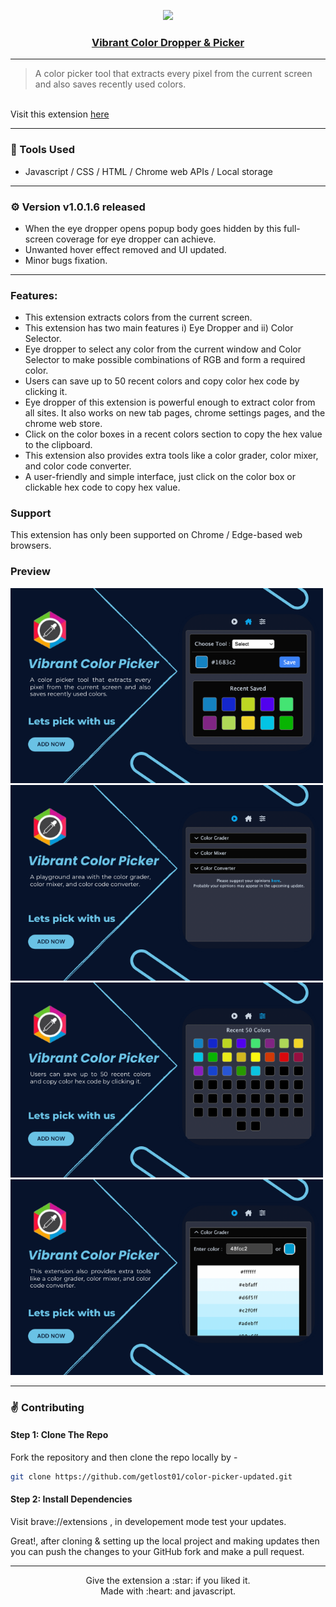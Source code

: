 <p align="center">
  <a href="https://chrome.google.com/webstore/detail/vibrant-color-dropper-pic/fcekakhpgmlaihglgajajbceajnhlgfn?hl=en&authuser=0">
    <img src="https://github.com/getlost01/color-picker-updated/blob/56b980e35fde2caec13a8167551b34473f847449/images/clogo.png" height="96">
    <h3 align="center">Vibrant Color Dropper & Picker</h3>
  </a>
</p>


----
> A color picker tool that extracts every pixel from the current screen and also saves recently used colors.
</br>
Visit this extension  <a href="https://chrome.google.com/webstore/detail/vibrant-color-dropper-pic/fcekakhpgmlaihglgajajbceajnhlgfn?hl=en&authuser=0">here</a>

----

### :wrench: Tools Used
- Javascript / CSS / HTML / Chrome web APIs / Local storage

-----

### ⚙️ Version v1.0.1.6 released
- When the eye dropper opens popup body goes hidden by this full-screen coverage for eye dropper can achieve.
- Unwanted hover effect removed and UI updated.
- Minor bugs fixation.

-----

### Features:<br>
- This extension extracts colors from the current screen.
- This extension has two main features i) Eye Dropper and ii) Color Selector.
- Eye dropper to select any color from the current window and Color Selector to make possible combinations of RGB and form a required color.
- Users can save up to 50 recent colors and copy color hex code by clicking it.
- Eye dropper of this extension is powerful enough to extract color from all sites. It also works on new tab pages, chrome settings pages, and the chrome web store.
- Click on the color boxes in a recent colors section to copy the hex value to the clipboard.
- This extension also provides extra tools like a color grader, color mixer, and color code converter. 
- A user-friendly and simple interface, just click on the color box or clickable hex code to copy hex value.

### Support 
This extension has only been supported on Chrome / Edge-based web browsers.

### Preview
<img width="500" alt="" src=https://github.com/getlost01/temp/blob/0a38407bae08ec5bac9aa78329d514d8f5558c3b/colorpicker/home.png>
<img width="500" alt="" src=https://github.com/getlost01/temp/blob/0a38407bae08ec5bac9aa78329d514d8f5558c3b/colorpicker/playground.png>
<img width="500" alt="" src=https://github.com/getlost01/temp/blob/0a38407bae08ec5bac9aa78329d514d8f5558c3b/colorpicker/save%2050.png>
<img width="500" alt="" src=https://github.com/getlost01/temp/blob/0a38407bae08ec5bac9aa78329d514d8f5558c3b/colorpicker/color%20grader.png>


-----

### :v: Contributing

#### Step 1: Clone The Repo

Fork the repository and then clone the repo locally by -
```bash
git clone https://github.com/getlost01/color-picker-updated.git
```
#### Step 2: Install Dependencies
Visit brave://extensions , in developement mode test your updates.<br>

Great!, after cloning & setting up the local project and making updates then you can push the changes to your GitHub fork and make a pull request.

-----

<p align="center">
Give the extension a :star: if you liked it.<br>
Made with :heart: and javascript.
</p>
